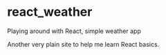 # react_weather
Playing around with React, simple weather app

Another very plain site to help me learn React basics.
